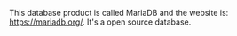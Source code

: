 This database product is called MariaDB and the website is: https://mariadb.org/. It's a open source database.
